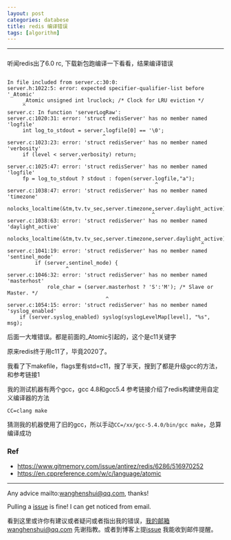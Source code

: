 ```yaml
---
layout: post
categories: databese
title: redis 编译错误
tags: [algorithm]
---
```


  

---

### 

听闻redis出了6.0 rc, 下载新包跑编译一下看看，结果编译错误



```shell

In file included from server.c:30:0:
server.h:1022:5: error: expected specifier-qualifier-list before '_Atomic'
     _Atomic unsigned int lruclock; /* Clock for LRU eviction */
     ^
server.c: In function 'serverLogRaw':
server.c:1020:31: error: 'struct redisServer' has no member named 'logfile'
     int log_to_stdout = server.logfile[0] == '\0';
                               ^
server.c:1023:23: error: 'struct redisServer' has no member named 'verbosity'
     if (level < server.verbosity) return;
                       ^
server.c:1025:47: error: 'struct redisServer' has no member named 'logfile'
     fp = log_to_stdout ? stdout : fopen(server.logfile,"a");
                                                ^
server.c:1038:47: error: 'struct redisServer' has no member named 'timezone'
         nolocks_localtime(&tm,tv.tv_sec,server.timezone,server.daylight_active);
                                               ^
server.c:1038:63: error: 'struct redisServer' has no member named 'daylight_active'
         nolocks_localtime(&tm,tv.tv_sec,server.timezone,server.daylight_active);
                                                               ^
server.c:1041:19: error: 'struct redisServer' has no member named 'sentinel_mode'
         if (server.sentinel_mode) {
                   ^
server.c:1046:32: error: 'struct redisServer' has no member named 'masterhost'
             role_char = (server.masterhost ? 'S':'M'); /* Slave or Master. */
                                ^
server.c:1054:15: error: 'struct redisServer' has no member named 'syslog_enabled'
    if (server.syslog_enabled) syslog(syslogLevelMap[level], "%s", msg);

```

后面一大堆错误。都是前面的_Atomic引起的，这个是c11关键字

原来redis终于用c11了，毕竟2020了。

我看了下makefile，flags里有std=c11，搜了半天，搜到了都是升级gcc的方法，和参考链接1

我的测试机器有两个gcc，gcc 4.8和gcc5.4 参考链接介绍了redis构建使用自定义编译器的方法

`CC=clang make` 

猜测我的机器使用了旧的gcc，所以手动`CC=/xx/gcc-5.4.0/bin/gcc make`，总算编译成功

### Ref

- https://www.gitmemory.com/issue/antirez/redis/6286/516970252
- https://en.cppreference.com/w/c/language/atomic

---

Any advice mailto:wanghenshui@qq.com, thanks! 

Pulling a [issue](https://github.com/wanghenshui/wanghenshui.github.io/issues/new) is fine! I can get noticed from email.

看到这里或许你有建议或者疑问或者指出我的错误，我的邮箱wanghenshui@qq.com 先谢指教。或者到博客上提[issue](https://github.com/wanghenshui/wanghenshui.github.io/issues/new) 我能收到邮件提醒。